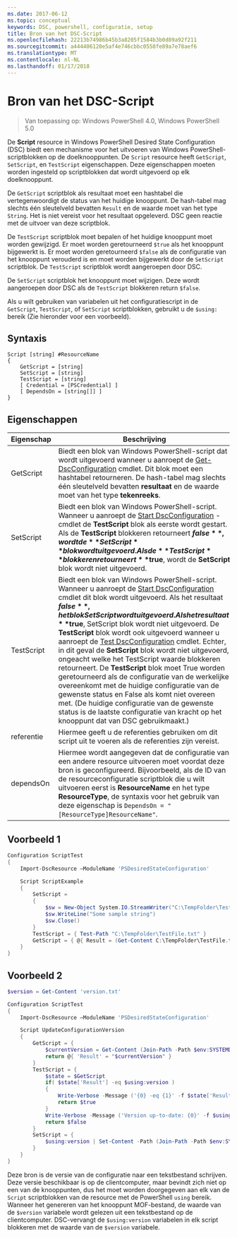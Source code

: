 ```yaml
---
ms.date: 2017-06-12
ms.topic: conceptual
keywords: DSC, powershell, configuratie, setup
title: Bron van het DSC-Script
ms.openlocfilehash: 22213b74986b45b3a8205f1584b3b0d89a92f211
ms.sourcegitcommit: a444406120e5af4e746cbbc0558fe89a7e78aef6
ms.translationtype: MT
ms.contentlocale: nl-NL
ms.lasthandoff: 01/17/2018
---
```

# <a name="dsc-script-resource"></a>Bron van het DSC-Script

 
> Van toepassing op: Windows PowerShell 4.0, Windows PowerShell 5.0

De **Script** resource in Windows PowerShell Desired State Configuration (DSC) biedt een mechanisme voor het uitvoeren van Windows PowerShell-scriptblokken op de doelknooppunten. De `Script` resource heeft `GetScript`, `SetScript`, en `TestScript` eigenschappen. Deze eigenschappen moeten worden ingesteld op scriptblokken dat wordt uitgevoerd op elk doelknooppunt. 

De `GetScript` scriptblok als resultaat moet een hashtabel die vertegenwoordigt de status van het huidige knooppunt. De hash-tabel mag slechts één sleutelveld bevatten `Result` en de waarde moet van het type `String`. Het is niet vereist voor het resultaat opgeleverd. DSC geen reactie met de uitvoer van deze scriptblok.

De `TestScript` scriptblok moet bepalen of het huidige knooppunt moet worden gewijzigd. Er moet worden geretourneerd `$true` als het knooppunt bijgewerkt is. Er moet worden geretourneerd `$false` als de configuratie van het knooppunt verouderd is en moet worden bijgewerkt door de `SetScript` scriptblok. De `TestScript` scriptblok wordt aangeroepen door DSC.

De `SetScript` scriptblok het knooppunt moet wijzigen. Deze wordt aangeroepen door DSC als de `TestScript` blokkeren return `$false`.

Als u wilt gebruiken van variabelen uit het configuratiescript in de `GetScript`, `TestScript`, of `SetScript` scriptblokken, gebruikt u de `$using:` bereik (Zie hieronder voor een voorbeeld).


## <a name="syntax"></a>Syntaxis

```
Script [string] #ResourceName
{
    GetScript = [string]
    SetScript = [string]
    TestScript = [string]
    [ Credential = [PSCredential] ]
    [ DependsOn = [string[]] ]
}
```

## <a name="properties"></a>Eigenschappen

|  Eigenschap  |  Beschrijving   | 
|---|---| 
| GetScript| Biedt een blok van Windows PowerShell-script dat wordt uitgevoerd wanneer u aanroept de [Get-DscConfiguration](https://technet.microsoft.com/en-us/library/dn407379.aspx) cmdlet. Dit blok moet een hashtabel retourneren. De hash-tabel mag slechts één sleutelveld bevatten **resultaat** en de waarde moet van het type **tekenreeks**.| 
| SetScript| Biedt een blok van Windows PowerShell-script. Wanneer u aanroept de [Start DscConfiguration](https://technet.microsoft.com/en-us/library/dn521623.aspx) -cmdlet de **TestScript** blok als eerste wordt gestart. Als de **TestScript** blokkeren retourneert **$false**, wordt de **SetScript** blok wordt uitgevoerd. Als de **TestScript** blokkeren retourneert **$true**, wordt de **SetScript** blok wordt niet uitgevoerd.| 
| TestScript| Biedt een blok van Windows PowerShell-script. Wanneer u aanroept de [Start DscConfiguration](https://technet.microsoft.com/en-us/library/dn521623.aspx) cmdlet dit blok wordt uitgevoerd. Als het resultaat **$false**, het blok SetScript wordt uitgevoerd. Als het resultaat **$true**, SetScript blok wordt niet uitgevoerd. De **TestScript** blok wordt ook uitgevoerd wanneer u aanroept de [Test DscConfiguration](https://technet.microsoft.com/en-us/library/dn407382.aspx) cmdlet. Echter, in dit geval de **SetScript** blok wordt niet uitgevoerd, ongeacht welke het TestScript waarde blokkeren retourneert. De **TestScript** blok moet True worden geretourneerd als de configuratie van de werkelijke overeenkomt met de huidige configuratie van de gewenste status en False als komt niet overeen met. (De huidige configuratie van de gewenste status is de laatste configuratie van kracht op het knooppunt dat van DSC gebruikmaakt.)| 
| referentie| Hiermee geeft u de referenties gebruiken om dit script uit te voeren als de referenties zijn vereist.| 
| dependsOn| Hiermee wordt aangegeven dat de configuratie van een andere resource uitvoeren moet voordat deze bron is geconfigureerd. Bijvoorbeeld, als de ID van de resourceconfiguratie scriptblok die u wilt uitvoeren eerst is **ResourceName** en het type **ResourceType**, de syntaxis voor het gebruik van deze eigenschap is `DependsOn = "[ResourceType]ResourceName"`.

## <a name="example-1"></a>Voorbeeld 1
```powershell
Configuration ScriptTest
{
    Import-DscResource –ModuleName 'PSDesiredStateConfiguration'

    Script ScriptExample
    {
        SetScript = 
        { 
            $sw = New-Object System.IO.StreamWriter("C:\TempFolder\TestFile.txt")
            $sw.WriteLine("Some sample string")
            $sw.Close()
        }
        TestScript = { Test-Path "C:\TempFolder\TestFile.txt" }
        GetScript = { @{ Result = (Get-Content C:\TempFolder\TestFile.txt) } }          
    }
}
```

## <a name="example-2"></a>Voorbeeld 2
```powershell
$version = Get-Content 'version.txt'

Configuration ScriptTest
{
    Import-DscResource –ModuleName 'PSDesiredStateConfiguration'

    Script UpdateConfigurationVersion
    {
        GetScript = { 
            $currentVersion = Get-Content (Join-Path -Path $env:SYSTEMDRIVE -ChildPath 'version.txt')
            return @{ 'Result' = "$currentVersion" }
        }          
        TestScript = { 
            $state = $GetScript
            if( $state['Result'] -eq $using:version )
            {
                Write-Verbose -Message ('{0} -eq {1}' -f $state['Result'],$using:version)
                return $true
            }
            Write-Verbose -Message ('Version up-to-date: {0}' -f $using:version)
            return $false
        }
        SetScript = { 
            $using:version | Set-Content -Path (Join-Path -Path $env:SYSTEMDRIVE -ChildPath 'version.txt')
        }
    }
}
```

Deze bron is de versie van de configuratie naar een tekstbestand schrijven. Deze versie beschikbaar is op de clientcomputer, maar bevindt zich niet op een van de knooppunten, dus het moet worden doorgegeven aan elk van de `Script` scriptblokken van de resource met de PowerShell `using` bereik. Wanneer het genereren van het knooppunt MOF-bestand, de waarde van de `$version` variabele wordt gelezen uit een tekstbestand op de clientcomputer. DSC-vervangt de `$using:version` variabelen in elk script blokkeren met de waarde van de `$version` variabele.

